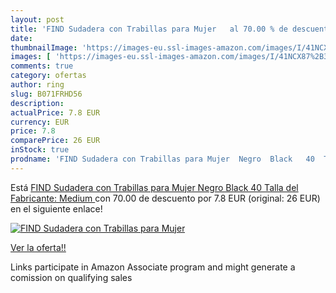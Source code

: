```yaml
---
layout: post
title: 'FIND Sudadera con Trabillas para Mujer   al 70.00 % de descuento'
date: 
thumbnailImage: 'https://images-eu.ssl-images-amazon.com/images/I/41NCX87%2B3VL._SL200_.jpg'
images: [ 'https://images-eu.ssl-images-amazon.com/images/I/41NCX87%2B3VL._SL200_.jpg' ]
comments: true
category: ofertas
author: ring
slug: B071FRHD56
description:
actualPrice: 7.8 EUR
currency: EUR
price: 7.8
comparePrice: 26 EUR
inStock: true
prodname: 'FIND Sudadera con Trabillas para Mujer  Negro  Black   40  Talla del Fabricante: Medium '
---
```


Está [FIND Sudadera con Trabillas para Mujer  Negro  Black   40  Talla del Fabricante: Medium ](https://www.amazon.es/dp/B071FRHD56/?tag=tolees-21) con 70.00 de descuento por 7.8 EUR (original: 26 EUR) en el siguiente enlace!

[![FIND Sudadera con Trabillas para Mujer  ](https://images-eu.ssl-images-amazon.com/images/I/41NCX87%2B3VL._SL200_.jpg)](https://www.amazon.es/dp/B071FRHD56/?tag=tolees-21)

[Ver la oferta!!](https://www.amazon.es/dp/B071FRHD56/?tag=tolees-21)

Links participate in Amazon Associate program and might generate a comission on qualifying sales


